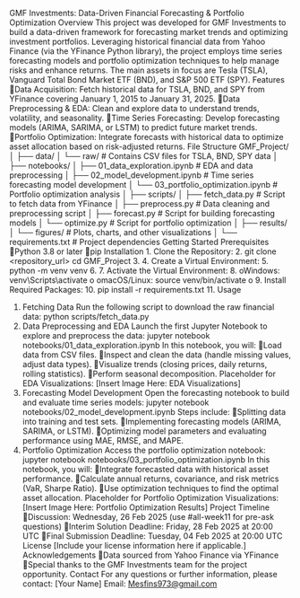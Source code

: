 GMF Investments: Data-Driven Financial Forecasting & Portfolio Optimization
Overview
This project was developed for GMF Investments to build a data-driven framework for forecasting market trends and optimizing investment portfolios. Leveraging historical financial data from Yahoo Finance (via the YFinance Python library), the project employs time series forecasting models and portfolio optimization techniques to help manage risks and enhance returns. The main assets in focus are Tesla (TSLA), Vanguard Total Bond Market ETF (BND), and S&P 500 ETF (SPY).
Features
Data Acquisition: Fetch historical data for TSLA, BND, and SPY from YFinance covering January 1, 2015 to January 31, 2025.
Data Preprocessing & EDA: Clean and explore data to understand trends, volatility, and seasonality.
Time Series Forecasting: Develop forecasting models (ARIMA, SARIMA, or LSTM) to predict future market trends.
Portfolio Optimization: Integrate forecasts with historical data to optimize asset allocation based on risk-adjusted returns.
File Structure
GMF_Project/
│
├── data/
│   └── raw/             # Contains CSV files for TSLA, BND, SPY data
│
├── notebooks/
│   ├── 01_data_exploration.ipynb   # EDA and data preprocessing
│   ├── 02_model_development.ipynb    # Time series forecasting model development
│   └── 03_portfolio_optimization.ipynb  # Portfolio optimization analysis
│
├── scripts/
│   ├── fetch_data.py    # Script to fetch data from YFinance
│   ├── preprocess.py    # Data cleaning and preprocessing script
│   ├── forecast.py      # Script for building forecasting models
│   └── optimize.py      # Script for portfolio optimization
│
├── results/
│   └── figures/         # Plots, charts, and other visualizations
│
└── requirements.txt     # Project dependencies
Getting Started
Prerequisites
Python 3.8 or later
pip
Installation
1.
Clone the Repository:
2.
git clone <repository_url>
cd GMF_Project
3.
4.
Create a Virtual Environment:
5.
python -m venv venv
6.
7.
Activate the Virtual Environment:
8.
oWindows: 
venv\Scripts\activate
o
omacOS/Linux: 
source venv/bin/activate
o
9.
Install Required Packages:
10.
pip install -r requirements.txt
11.
Usage
1. Fetching Data
Run the following script to download the raw financial data:
python scripts/fetch_data.py
2. Data Preprocessing and EDA
Launch the first Jupyter Notebook to explore and preprocess the data:
jupyter notebook notebooks/01_data_exploration.ipynb
In this notebook, you will:
Load data from CSV files.
Inspect and clean the data (handle missing values, adjust data types).
Visualize trends (closing prices, daily returns, rolling statistics).
Perform seasonal decomposition.
Placeholder for EDA Visualizations:
[Insert Image Here: EDA Visualizations]
3. Forecasting Model Development
Open the forecasting notebook to build and evaluate time series models:
jupyter notebook notebooks/02_model_development.ipynb
Steps include:
Splitting data into training and test sets.
Implementing forecasting models (ARIMA, SARIMA, or LSTM).
Optimizing model parameters and evaluating performance using MAE, RMSE, and MAPE.
4. Portfolio Optimization
Access the portfolio optimization notebook:
jupyter notebook notebooks/03_portfolio_optimization.ipynb
In this notebook, you will:
Integrate forecasted data with historical asset performance.
Calculate annual returns, covariance, and risk metrics (VaR, Sharpe Ratio).
Use optimization techniques to find the optimal asset allocation.
Placeholder for Portfolio Optimization Visualizations:
[Insert Image Here: Portfolio Optimization Results]
Project Timeline
Discussion: Wednesday, 26 Feb 2025 (use #all-week11 for pre-ask questions)
Interim Solution Deadline: Friday, 28 Feb 2025 at 20:00 UTC
Final Submission Deadline: Tuesday, 04 Feb 2025 at 20:00 UTC
License
[Include your license information here if applicable.]
Acknowledgements
Data sourced from Yahoo Finance via YFinance
Special thanks to the GMF Investments team for the project opportunity.
Contact
For any questions or further information, please contact:
[Your Name]
Email: Mesfins973@gmail.com

